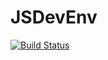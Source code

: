# JSDevEnv
[![Build Status](https://travis-ci.org/vsvankhede/JSDevEnv.svg?branch=master)](https://travis-ci.org/vsvankhede/JSDevEnv)
